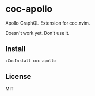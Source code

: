 # coc-apollo

Apollo GraphQL Extension for coc.nvim. 

Doesn't work yet. Don't use it.

## Install

`:CocInstall coc-apollo`

## License

MIT
